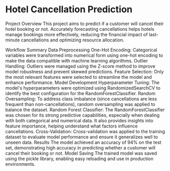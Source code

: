 # Hotel Cancellation Prediction
Project Overview
This project aims to predict if a customer will cancel their hotel booking or not. Accurately forecasting cancellations helps hotels manage bookings more effectively, reducing the financial impact of last-minute cancellations and optimizing resource allocation.

Workflow Summary
Data Preprocessing
One-Hot Encoding: Categorical variables were transformed into numerical form using one-hot encoding to make the data compatible with machine learning algorithms.
Outlier Handling: Outliers were managed using the Z-score method to improve model robustness and prevent skewed predictions.
Feature Selection: Only the most relevant features were selected to streamline the model and enhance performance.
Model Development
Hyperparameter Tuning: The model's hyperparameters were optimized using RandomizedSearchCV to identify the best configuration for the RandomForestClassifier.
Random Oversampling: To address class imbalance (since cancellations are less frequent than non-cancellations), random oversampling was applied to balance the dataset.
Random Forest Classifier: The RandomForestClassifier was chosen for its strong predictive capabilities, especially when dealing with both categorical and numerical data. It also provides insights into feature importance, helping understand what factors influence cancellations.
Cross-Validation: Cross-validation was applied to the training dataset to evaluate model performance and ensure it generalizes well to unseen data.
Results
The model achieved an accuracy of 94% on the test set, demonstrating high accuracy in predicting whether a customer will cancel their booking or not.
Model Saving
The trained model was saved using the pickle library, enabling easy reloading and use in production environments.
